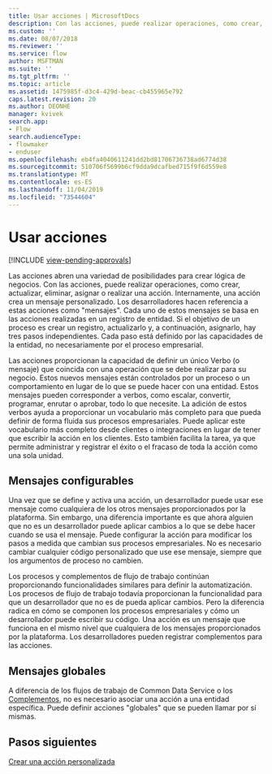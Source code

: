 ```yaml
---
title: Usar acciones | MicrosoftDocs
description: Con las acciones, puede realizar operaciones, como crear, actualizar, eliminar, asignar o realizar una acción. Internamente, una acción crea un mensaje personalizado.
ms.custom: ''
ms.date: 08/07/2018
ms.reviewer: ''
ms.service: flow
author: MSFTMAN
ms.suite: ''
ms.tgt_pltfrm: ''
ms.topic: article
ms.assetid: 1475985f-d3c4-429d-beac-cb455965e792
caps.latest.revision: 20
ms.author: DEONHE
manager: kvivek
search.app:
- Flow
search.audienceType:
- flowmaker
- enduser
ms.openlocfilehash: eb4fa4040611241dd2bd81706736738ad6774d38
ms.sourcegitcommit: 510706f5699b6cf9dda9dcafbed715f9f6d559e8
ms.translationtype: MT
ms.contentlocale: es-ES
ms.lasthandoff: 11/04/2019
ms.locfileid: "73544604"
---
```

# <a name="use-actions"></a>Usar acciones
[!INCLUDE [view-pending-approvals](includes/cc-rebrand.md)]

Las acciones abren una variedad de posibilidades para crear lógica de negocios. Con las acciones, puede realizar operaciones, como crear, actualizar, eliminar, asignar o realizar una acción. Internamente, una acción crea un mensaje personalizado. Los desarrolladores hacen referencia a estas acciones como "mensajes". Cada uno de estos mensajes se basa en las acciones realizadas en un registro de entidad. Si el objetivo de un proceso es crear un registro, actualizarlo y, a continuación, asignarlo, hay tres pasos independientes. Cada paso está definido por las capacidades de la entidad, no necesariamente por el proceso empresarial.  
  
Las acciones proporcionan la capacidad de definir un único Verbo (o mensaje) que coincida con una operación que se debe realizar para su negocio. Estos nuevos mensajes están controlados por un proceso o un comportamiento en lugar de lo que se puede hacer con una entidad. Estos mensajes pueden corresponder a verbos, como escalar, convertir, programar, enrutar o aprobar, todo lo que necesite. La adición de estos verbos ayuda a proporcionar un vocabulario más completo para que pueda definir de forma fluida sus procesos empresariales. Puede aplicar este vocabulario más completo desde clientes o integraciones en lugar de tener que escribir la acción en los clientes. Esto también facilita la tarea, ya que permite administrar y registrar el éxito o el fracaso de toda la acción como una sola unidad.  
  
<a name="BKMK_ConfigurableMessages"></a>   
## <a name="configurable-messages"></a>Mensajes configurables  
 Una vez que se define y activa una acción, un desarrollador puede usar ese mensaje como cualquiera de los otros mensajes proporcionados por la plataforma. Sin embargo, una diferencia importante es que ahora alguien que no es un desarrollador puede aplicar cambios a lo que se debe hacer cuando se usa el mensaje. Puede configurar la acción para modificar los pasos a medida que cambian sus procesos empresariales. No es necesario cambiar cualquier código personalizado que use ese mensaje, siempre que los argumentos de proceso no cambien.  
  
 Los procesos y complementos de flujo de trabajo continúan proporcionando funcionalidades similares para definir la automatización. Los procesos de flujo de trabajo todavía proporcionan la funcionalidad para que un desarrollador que no es de pueda aplicar cambios. Pero la diferencia radica en cómo se componen los procesos empresariales y cómo un desarrollador puede escribir su código. Una acción es un mensaje que funciona en el mismo nivel que cualquiera de los mensajes proporcionados por la plataforma. Los desarrolladores pueden registrar complementos para las acciones.  
  
<a name="BKMK_GlobalMessages"></a>   
## <a name="global-messages"></a>Mensajes globales 
 
 A diferencia de los flujos de trabajo de Common Data Service o los [Complementos](/powerapps/developer/common-data-service/apply-business-logic-with-code?branch=master#create-a-plug-in), no es necesario asociar una acción a una entidad específica. Puede definir acciones "globales" que se pueden llamar por sí mismas.

## <a name="next-steps"></a>Pasos siguientes

[Crear una acción personalizada](create-actions.md)  
  

